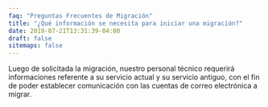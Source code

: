 ```yaml
---
faq: "Preguntas Frecuentes de Migración"
title: "¿Qué información se necesita para iniciar una migración?"
date: 2019-07-21T13:31:39-04:00
draft: false
sitemaps: false
---
```


Luego de solicitada la migración, nuestro personal técnico requerirá informaciones referente a su servicio actual y su servicio antiguo, con el fin de poder establecer comunicación con las cuentas de correo electrónica a migrar.

